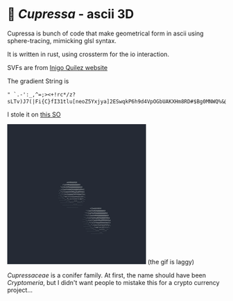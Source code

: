 # 🌲 *Cupressa* - ascii 3D

Cupressa is bunch of code that make geometrical form in ascii using sphere-tracing, mimicking glsl syntax.

It is written in rust, using crossterm for the io interaction.

SVFs are from [Inigo Quilez website](https://iquilezles.org/articles/distfunctions/)

The gradient String is 
```text
" `.-':_,^=;><+!rc*/z?sLTv)J7(|Fi{C}fI31tlu[neoZ5Yxjya]2ESwqkP6h9d4VpOGbUAKXHm8RD#$Bg0MNWQ%&@"
```

I stole it on [this SO](https://stackoverflow.com/questions/30097953/ascii-art-sorting-an-array-of-ascii-characters-by-brightness-levels-c-c)

![sphere](spheres.gif)
(the gif is laggy)

*Cupressaceae* is a conifer family. At first, the name should have been *Cryptomeria*, but I didn't want people to mistake this for a crypto currency project...